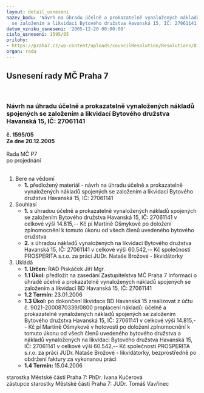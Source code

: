 ```yaml
---
layout: detail_usneseni
nazev_bodu: 'Návrh na úhradu účelně a prokazatelně vynaložených nákladů spojených
  se založením a likvidací Bytového družstva Havanská 15, IČ: 27061141 '
datum_vzniku_usneseni: '2005-12-20 00:00:00'
cislo_usneseni: 1595/05
prilohy:
- https://praha7.cz/wp-content/uploads/councilResolution/Resolutions/8780/67-usnesen%c3%ad_z_%c4%8d.0120_z_20.09.2004.pdf
organ: rada
---
```

<div id="ucUsn_pList" class="usn">
	<span><h2>Usnesení rady MČ Praha 7 </h2>
<br></span><div class="standBody">
<span><h3>Návrh na úhradu účelně a prokazatelně vynaložených nákladů spojených se založením a likvidací Bytového družstva Havanská 15, IČ: 27061141 </h3></span><div class="center">
		<strong>č. 1595/05</strong><br>
	</div>
<div class="center">
		<strong>Ze dne 20.12.2005</strong><br><br>
	</div>Rada MČ P7<br> po projednání<br><br><ol>
<li>Bere na vědomí<ul><li>
<strong>1.</strong> předložený materiál - návrh na úhradu účelně a prokazatelně vynaložených nákladů spojených se založením a likvidací Bytového družstva Havanská 15, IČ: 27061141 </li></ul>
</li>
<li>Souhlasí<ul>
<li>
<strong>1.</strong> s úhradou účelně a prokazatelně vynaložených nákladů spojených se založením Bytového družstva Havanská 15, IČ: 27061141 v celkové výši 14.815,-- Kč  pí  Martině Ošmykové po doložení zplnomocnění k tomuto úkonu od všech členů uvedeného bytového družstva </li>
<li>
<strong>2.</strong> s úhradou nákladů vynaložených na  likvidaci Bytového družstva Havanská 15, IČ: 27061141 v celkové výši 60.542,-- Kč společnosti PROSPERITA s.r.o. za práci JUDr. Nataše Brožové - likvidátorky </li>
</ul>
</li>
<li>Ukládá<ul>
<li>
<strong>1. Určen: </strong>RAD Piskáček Jiří Mgr.</li>
<li>
<strong>1.1 Úkol: </strong>předložit na zasedání Zastupitelstva MČ Praha 7 Informaci o úhradě účelně a prokazatelně vynaložených nákladů spojených se založením a likvidací BD Havanská 15, IČ: 27061141  </li>
<li>
<strong>1.2 Termín: </strong>23.01.2006</li>
<li>
<strong>1.3 Úkol: </strong>po dokončení likvidace BD Havanská 15 zrealizovat z účtu č. 9021-2000870339/0800 proplacení nákladů:  účelně a prokazatelně vynaložených nákladů spojených se založením Bytového družstva Havanská 15, IČ: 27061141 v celkové výši 14.815,-- Kč  pí  Martině Ošmykové v hotovosti po doložení zplnomocnění k tomuto úkonu od všech členů uvedeného bytového družstva a  nákladů vynaložených na  likvidaci Bytového družstva Havanská 15, IČ: 27061141 v celkové výši 60.542,-- Kč společnosti PROSPERITA s.r.o. za práci JUDr. Nataše Brožové - likvidátorky, bezprostředně po obdržení faktury za vykonanou práci </li>
<li>
<strong>1.4 Termín: </strong>15.04.2006</li>
</ul>
</li>
</ol>starostka Městské části Praha 7: PhDr. Ivana Kučerová<br>zástupce starostky Městské části Praha 7: JUDr. Tomáš Vavřinec 
</div>
</div>